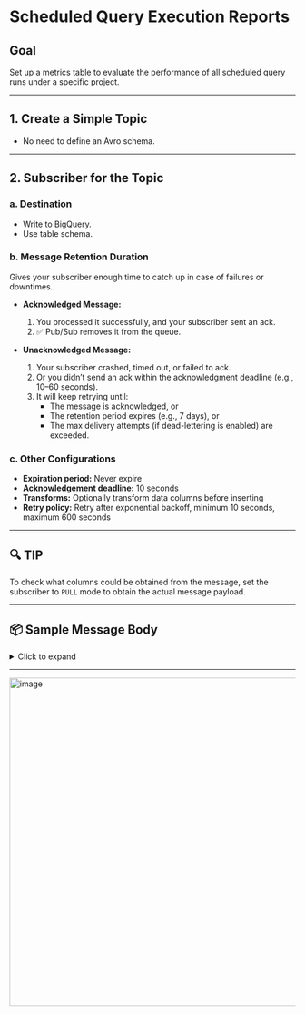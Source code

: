 # Scheduled Query Execution Reports

## Goal

Set up a metrics table to evaluate the performance of all scheduled query runs under a specific project.

---

## 1. Create a Simple Topic

- No need to define an Avro schema.

---

## 2. Subscriber for the Topic

### a. Destination
- Write to BigQuery.
- Use table schema.

### b. Message Retention Duration

Gives your subscriber enough time to catch up in case of failures or downtimes.

- **Acknowledged Message:**
  1. You processed it successfully, and your subscriber sent an ack.
  2. ✅ Pub/Sub removes it from the queue.

- **Unacknowledged Message:**
  1. Your subscriber crashed, timed out, or failed to ack.
  2. Or you didn’t send an ack within the acknowledgment deadline (e.g., 10–60 seconds).
  3. It will keep retrying until:
     - The message is acknowledged, or
     - The retention period expires (e.g., 7 days), or
     - The max delivery attempts (if dead-lettering is enabled) are exceeded.

### c. Other Configurations

- **Expiration period:** Never expire  
- **Acknowledgement deadline:** 10 seconds  
- **Transforms:** Optionally transform data columns before inserting  
- **Retry policy:** Retry after exponential backoff, minimum 10 seconds, maximum 600 seconds

---

## 🔍 TIP

To check what columns could be obtained from the message, set the subscriber to `PULL` mode to obtain the actual message payload.

---

## 📦 Sample Message Body

<details>
<summary>Click to expand</summary>

```json
{
  "dataSourceId": "scheduled_query",
  "destinationDatasetId": "",
  "emailPreferences": {
    "enableFailureEmail": true
  },
  "endTime": "2025-06-13T17:26:15.747989Z",
  "errorStatus": {},
  "name": "projects/831669424176/locations/us/transferConfigs/68255995-0000-2442-b2c7-c82add7be8f8/runs/6855a2ac-0000-2919-8206-94eb2c0c955e",
  "notificationPubsubTopic": "projects/theta-topic-457803-u2/topics/Metrics2ndtest",
  "params": {
    "query": "CALL `theta-topic-457803-u2.OZPRACTICE.InsertTestRow`();\r\n"
  },
  "runTime": "2025-06-13T17:25:00Z",
  "schedule": "every 5 minutes",
  "scheduleTime": "2025-06-13T17:25:00Z",
  "startTime": "2025-06-13T17:25:00.665384Z",
  "state": "SUCCEEDED",
  "updateTime": "2025-06-13T17:26:15.748048Z",
  "userId": "-7208832463856785850"
}
```
</details>

---

<img width="577" alt="image" src="https://github.com/user-attachments/assets/a8b822ed-f0cf-4015-bc05-9398b37e58ec" />

